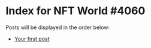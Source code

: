 # Index for NFT World #4060
Posts will be displayed in the order below:

- [Your first post](./001-first.md)

